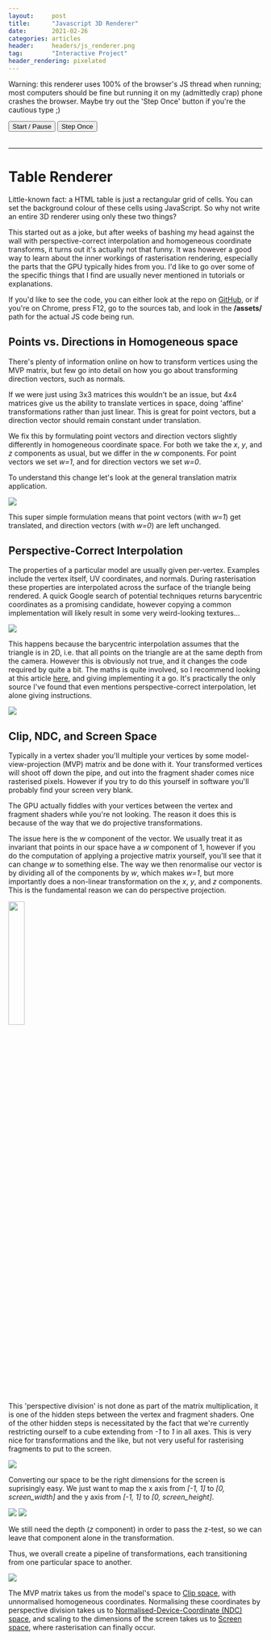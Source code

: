 ```yaml
---
layout:     post
title:      "Javascript 3D Renderer"
date:       2021-02-26
categories: articles
header:     headers/js_renderer.png
tag:        "Interactive Project"
header_rendering: pixelated
---
```


<script src="/assets/table.js"></script>

Warning: this renderer uses 100% of the browser's JS thread when running; most computers should be fine but running it on my (admittedly crap) phone crashes the browser. Maybe try out the 'Step Once' button if you're the cautious type ;)

<div class="row mb-2">
<button class="col-5 m-auto" onclick="toggleRendering()">Start / Pause</button>
<button class="col-5 m-auto" onclick="stepRendering()">Step Once</button>
</div>

<div class="row">
<table class="col-12 table-renderer" id="table"></table>
</div>

---

# Table Renderer

Little-known fact: a HTML table is just a rectangular grid of cells. You can set the background colour of these cells using JavaScript. So why not write an entire 3D renderer using only these two things?

This started out as a joke, but after weeks of bashing my head against the wall with perspective-correct interpolation and homogeneous coordinate transforms, it  turns out it's actually not that funny. It was however a good way to learn about the inner workings of rasterisation rendering, especially the parts that the GPU typically hides from you. I'd like to go over some of the specific things that I find are usually never mentioned in tutorials or explanations.

If you'd like to see the code, you can either look at the repo on [GitHub](https://github.com/benmandrew/JSTableRenderer), or if you're on Chrome, press F12, go to the sources tab, and look in the **/assets/** path for the actual JS code being run.

## Points vs. Directions in Homogeneous space

There's plenty of information online on how to transform vertices using the MVP matrix, but few go into detail on how you go about transforming direction vectors, such as normals.


If we were just using 3x3 matrices this wouldn't be an issue, but 4x4 matrices give us the ability to translate vertices in space, doing 'affine' transformations rather than just linear. This is great for point vectors, but a direction vector
should remain constant under translation.


We fix this by formulating point vectors and direction vectors slightly differently in homogeneous coordinate space. For both we take the *x*, *y*, and *z* components as usual, but we differ in the *w* components.
For point vectors we set *w=1*, and for direction vectors we set *w=0*.


To understand this change let's look at the general translation matrix application.

<img src="{{ site.s3_path }}/js_renderer/translation.png" class="img-fluid">

This super simple formulation means that point vectors (with *w=1*) get translated, and direction vectors (with *w=0*) are left unchanged.

## Perspective-Correct Interpolation

The properties of a particular model are usually given per-vertex. Examples include the vertex itself, UV coordinates, and normals. During rasterisation these properties are interpolated across the surface of the triangle being rendered. A quick Google search of potential techniques returns barycentric coordinates as a promising candidate, however copying a common implementation will likely
result in some very weird-looking textures...


<img src="{{ site.s3_path }}/js_renderer/side_incorrect.png" class="img-fluid">

This happens because the barycentric interpolation assumes that the triangle is in 2D, i.e. that all points on the triangle are at the same depth from the camera. However this is obviously not true, and it changes the code required by quite a bit. The maths is quite involved, so I recommend looking at this article [here](https://www.scratchapixel.com/lessons/3d-basic-rendering/rasterization-practical-implementation/perspective-correct-interpolation-vertex-attributes), and giving implementing it a go. It's practically the only source I've found that even mentions perspective-correct interpolation, let alone giving instructions.


<img src="{{ site.s3_path }}/js_renderer/side_correct.png" class="img-fluid">

## Clip, NDC, and Screen Space

Typically in a vertex shader you'll multiple your vertices by some model-view-projection (MVP) matrix and be done with it. Your transformed vertices will shoot off down the pipe, and out into the fragment shader comes nice rasterised pixels. However if you try to do this yourself in software you'll probably find your screen very blank.


The GPU actually fiddles with your vertices between the vertex and fragment shaders while you're not looking. The reason it does this is because of the way that we do projective transformations.


The issue here is the *w* component of the vector. We usually treat it as invariant that points in our space have a *w* component of 1, however if you do the computation of applying a projective matrix yourself, you'll see that it can change *w* to something else. The way we then renormalise our vector is by dividing all of the components by *w*, which makes *w=1*, but more importantly does a non-linear transformation on the *x*, *y*, and *z* components. This is the fundamental reason we can do perspective projection.


<img src="{{ site.s3_path }}/js_renderer/normalise.png" class="img-fluid" style="width: 25%">

This 'perspective division' is not done as part of the matrix multiplication, it is one of the hidden steps between the vertex and fragment shaders. One of the other hidden steps is necessitated by the fact that we're currently restricting ourself to a cube extending from *-1* to *1* in all axes. This is very nice for transformations and the like, but not very useful for rasterising fragments to put to the screen.


<img src="{{ site.s3_path }}/js_renderer/ndc.jpeg" class="img-fluid">        

Converting our space to be the right dimensions for the screen is suprisingly easy. We just want to map the x axis from *[-1, 1]* to *[0, screen_width]* and the y axis from *[-1, 1]* to *[0, screen_height]*.


<img src="{{ site.s3_path }}/js_renderer/screen.jpeg" class="img-fluid">

<img src="{{ site.s3_path }}/js_renderer/screen_transform.png" class="img-fluid">

We still need the depth (*z* component) in order to pass the z-test, so we can leave that component alone in the transformation.

Thus, we overall create a pipeline of transformations, each transitioning from one particular space to another.

<img src="{{ site.s3_path }}/js_renderer/pipeline.jpeg" class="img-fluid" style="max-width: 80%">

The MVP matrix takes us from the model's space to <u>Clip space</u>, with unnormalised homogeneous coordinates. Normalising these coordinates by perspective division takes us to <u>Normalised-Device-Coordinate (NDC) space</u>, and scaling to the dimensions of the screen takes us to <u>Screen space</u>, where rasterisation can finally occur.
